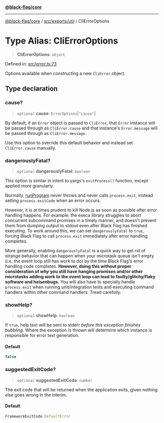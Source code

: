 [**@black-flag/core**](../../../../README.md)

***

[@black-flag/core](../../../../README.md) / [src/exports/util](../README.md) / CliErrorOptions

# Type Alias: CliErrorOptions

> **CliErrorOptions**: `object`

Defined in: [src/error.ts:73](https://github.com/Xunnamius/black-flag/blob/a0f00d5a2809e5f4f75ecb90bce738d38590143c/src/error.ts#L73)

Options available when constructing a new `CliError` object.

## Type declaration

### cause?

> `optional` **cause**: `ErrorOptions`\[`"cause"`\]

By default, if an `Error` object is passed to `CliError`, that
`Error` instance will be passed through as `CliError.cause` and that
instance's `Error.message` will be passed through as `CliError.message`.

Use this option to override this default behavior and instead set
`CliError.cause` manually.

### dangerouslyFatal?

> `optional` **dangerouslyFatal**: `boolean`

This option is similar in intent to yargs's `exitProcess()` function,
except applied more granularly.

Normally, [runProgram](../../functions/runProgram.md) never throws and never calls `process.exit`,
instead setting `process.exitCode` when an error occurs.

However, it is at times prudent to kill Node.js as soon as possible after
error handling happens. For example: the execa library struggles to abort
concurrent subcommand promises in a timely manner, and doesn't prevent them
from dumping output to stdout even after Black Flag has finished executing.
To work around this, we can set `dangerouslyFatal` to `true`, forcing Black
Flag to call `process.exit` immediately after error handling completes.

More generally, enabling `dangerouslyFatal` is a quick way to get rid of
strange behavior that can happen when your microtask queue isn't empty
(i.e. the event loop still has work to do) by the time Black Flag's error
handling code completes. **However, doing this without proper consideration
of _why_ you still have hanging promises and/or other microtasks adding
work to the event loop can lead to faulty/glitchy/flaky software and
heisenbugs.** You will also have to specially handle `process.exit` when
running unit/integration tests and executing command handlers within other
command handlers. Tread carefully.

### showHelp?

> `optional` **showHelp**: `boolean`

If `true`, help text will be sent to stderr _before this exception finishes
bubbling_. Where the exception is thrown will determine which instance is
responsible for error text generation.

#### Default

```ts
false
```

### suggestedExitCode?

> `optional` **suggestedExitCode**: `number`

The exit code that will be returned when the application exits, given
nothing else goes wrong in the interim.

#### Default

```ts
FrameworkExitCode.DefaultError
```
